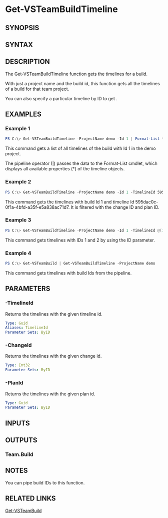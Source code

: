 <!-- #include "./common/header.md" -->

# Get-VSTeamBuildTimeline

## SYNOPSIS

<!-- #include "./synopsis/Get-VSTeamBuildTimeline.md" -->

## SYNTAX

## DESCRIPTION

The Get-VSTeamBuildTimeline function gets the timelines for a build.

With just a project name and the build id, this function gets all the timelines of a build for that team project.

You can also specify a particular timeline by ID to get .

## EXAMPLES

### Example 1

```powershell
PS C:\> Get-VSTeamBuildTimeline -ProjectName demo -Id 1 | Format-List *
```

This command gets a list of all timelines of the build with Id 1 in the demo project.

The pipeline operator (|) passes the data to the Format-List cmdlet, which
displays all available properties (*) of the timeline objects.

### Example 2

```powershell
PS C:\> Get-VSTeamBuildTimeline -ProjectName demo -Id 1 -TimelineId 595dac0c-0f1a-4bfd-a35f-e5a838ac71d7 -ChangeId 2 -PlanId 356de525-47a9-4251-80c6-d3849a9d6382
```

This command gets the timelines with build Id 1 and timeline Id 595dac0c-0f1a-4bfd-a35f-e5a838ac71d7. It is filtered with the change ID and plan ID.

### Example 3

```powershell
PS C:\> Get-VSTeamBuildTimeline -ProjectName demo -Id 1 -TimelineId @(1,2)
```

This command gets timelines with IDs 1 and 2 by using the ID parameter.

### Example 4

```powershell
PS C:\> Get-VSTeamBuild | Get-VSTeamBuildTimeline -ProjectName demo
```

This command gets timelines with build Ids from the pipeline.

## PARAMETERS

<!-- #include "./params/projectName.md" -->

<!-- #include "./params/BuildIds.md" -->

### -TimelineId

Returns the timelines with the given timeline id.

```yaml
Type: Guid
Aliases: TimelineId
Parameter Sets: ByID
```

### -ChangeId

Returns the timelines with the given change id.

```yaml
Type: Int32
Parameter Sets: ByID
```

### -PlanId

Returns the timelines with the given plan id.

```yaml
Type: Guid
Parameter Sets: ByID
```

## INPUTS

## OUTPUTS

### Team.Build

## NOTES

You can pipe build IDs to this function.

<!-- #include "./common/prerequisites.md" -->

## RELATED LINKS

<!-- #include "./common/related.md" -->

[Get-VSTeamBuild](Get-VSTeamBuild.md)